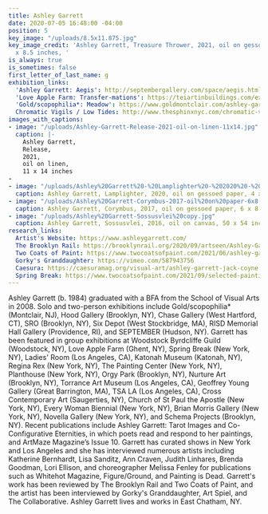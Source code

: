 ```yaml
---
title: Ashley Garrett
date: 2020-07-05 16:48:00 -04:00
position: 5
key_image: "/uploads/8.5x11.875.jpg"
key_image_credit: 'Ashley Garrett, Treasure Thrower, 2021, oil on gessoed paper, 11.875
  x 8.5 inches, '
is_always: true
is_sometimes: false
first_letter_of_last_name: g
exhibition_links:
  'Ashley Garrett: Aegis': http://septembergallery.com/space/aegis.html
  'Love Apple Farm: Transfer-mations': https://teiartinbuildings.com/exhibitions/group/144
  'Gold/scopophilia*: Meadow': https://www.goldmontclair.com/ashley-garrett-meadow
  Chromatic Vigils / Low Tides: http://www.thesphinxnyc.com/chromatic-vigils/
images_with_captions:
- image: "/uploads/Ashley-Garrett-Release-2021-oil-on-linen-11x14.jpg"
  caption: |-
    Ashley Garrett,
    Release,
    2021,
    oil on linen,
    11 x 14 inches
- 
- image: "/uploads/Ashley%20Garrett%20-%20Lamplighter%20-%202020%20-%20oil,%20gessoed%20paper%20-%204%20x%206%20inches.jpg"
  caption: Ashley Garrett, Lamplighter, 2020, oil on gessoed paper, 4 x 6 inches
- image: "/uploads/Ashley%20Garrett-Corymbus-2017-oil%20on%20paper-6x8-AGA1004.jpg"
  caption: Ashley Garrett, Corymbus, 2017, oil on gessoed paper, 6 x 8 inches
- image: "/uploads/Ashley%20Garrett-Sossusvlei%20copy.jpg"
  caption: Ashley Garrett, Sossusvlei, 2016, oil on canvas, 50 x 54 inches
research_links:
  Artist's Website: https://www.ashleygarrett.com/
  The Brooklyn Rail: https://brooklynrail.org/2020/09/artseen/Ashley-Garrett-Aegis
  Two Coats of Paint: https://www.twocoatsofpaint.com/2021/06/ashley-garretts-dynamic-pastoral.html
  Gorky's Granddaughter: https://vimeo.com/587943756
  Caesura: https://caesuramag.org/visual-art/ashley-garrett-jack-coyne
  Spring Break: https://www.twocoatsofpaint.com/2021/09/selected-paintings-from-spring-break-nyc-2021.html
---
```


Ashley Garrett (b. 1984) graduated with a BFA from the School of Visual Arts in 2008. Solo and two-person exhibitions include  Gold/scopophilia* (Montclair, NJ), Hood Gallery (Brooklyn, NY), Chase Gallery (West Hartford, CT), SRO (Brooklyn, NY), Six Depot (West Stockbridge, MA), RISD Memorial Hall Gallery (Providence, RI), and SEPTEMBER (Hudson, NY). Garrett has been featured in group exhibitions at Woodstock Byrdcliffe Guild (Woodstock, NY), Love Apple Farm (Ghent, NY), Spring Break (New York, NY), Ladies' Room (Los Angeles, CA), Katonah Museum (Katonah, NY), Regina Rex (New York, NY), The Painting Center (New York, NY), Planthouse (New York, NY), Orgy Park (Brooklyn, NY), Nurture Art (Brooklyn, NY), Torrance Art Museum (Los Angeles, CA), Geoffrey Young Gallery (Great Barrington, MA), TSA LA (Los Angeles, CA), Cross Contemporary Art (Saugerties, NY), Church of St Paul the Apostle (New York, NY), Every Woman Biennial (New York, NY), Brian Morris Gallery (New York, NY), Novella Gallery (New York, NY), and Schema Projects (Brooklyn, NY). Recent publications include Ashley Garrett: Tarot Images and Co-Configurative Eternities, in which poets read and respond to her paintings, and ArtMaze Magazine’s Issue 10. Garrett has curated shows in New York and Los Angeles and she has interviewed numerous artists including Katherine Bernhardt, Lisa Sanditz, Ann Craven, Judith Linhares, Brenda Goodman, Lori Ellison, and choreographer Melissa Fenley for publications such as Whitehot Magazine, Figure/Ground, and Painting is Dead. Garrett's work has been reviewed by The Brooklyn Rail and Two Coats of Paint, and the artist has been interviewed by Gorky's Granddaughter, Art Spiel, and The Collaborative. Ashley Garrett lives and works in East Chatham, NY. 